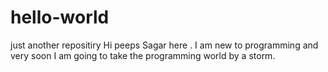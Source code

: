 # hello-world
just another repositiry
Hi peeps Sagar here .
I am new to programming and very soon I am going to take the programming world by a storm.

